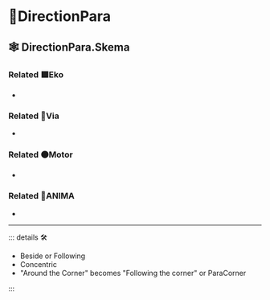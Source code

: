 # 🔻<via>DirectionPara</via>

## 🕸 DirectionPara.Skema

### Related 🟩<ekos>Eko</ekos>

-

### Related 🔻<via>Via</via>

-

### Related 🟠<motor>Motor</motor>

-

### Related 💜<anima>ANIMA</anima>

-

---

<!-- =================================================== -->
<!-- =================================================== -->
<!-- =================================================== -->
<!-- =================================================== -->
<!-- =================================================== -->
::: details 🛠

- Beside or Following
- Concentric
- "Around the Corner" becomes "Following the corner" or ParaCorner

:::

